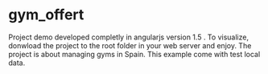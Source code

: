 # gym_offert
Project demo developed completly in angularjs version 1.5 . 
To visualize, donwload the project to the root folder in your web server and enjoy.
The project is about managing gyms in Spain. This example come with test local data.
